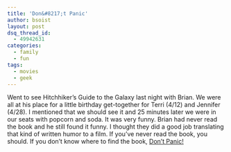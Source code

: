 ```yaml
---
title: 'Don&#8217;t Panic'
author: bsoist
layout: post
dsq_thread_id:
  - 49942631
categories:
  - family
  - fun
tags:
  - movies
  - geek
---
```

Went to see Hitchhiker&#8217;s Guide to the Galaxy last night with Brian. We were all at his place for a little birthday get-together for Terri (4/12) and Jennifer (4/28). I mentioned that we should see it and 25 minutes later we were in our seats with popcorn and soda. It was very funny. Brian had never read the book and he still found it funny. I thought they did a good job translating that kind of written humor to a film. If you&#8217;ve never read the book, you should. If you don&#8217;t know where to find the book, <a href="http://xml-na.amznxslt.com/onca/xml3?sort=+pmrank&f=http://bsoist.freeshell.org/amz/xsl/amz-detail.xsl&offer=All&dev-t=D1LEVL42QH5864&t=weifyoasme-20&type=heavy&page=1&mode=books&KeywordSearch=hitchhikers%20guide" target="_blank">Don&#8217;t Panic!</a>
